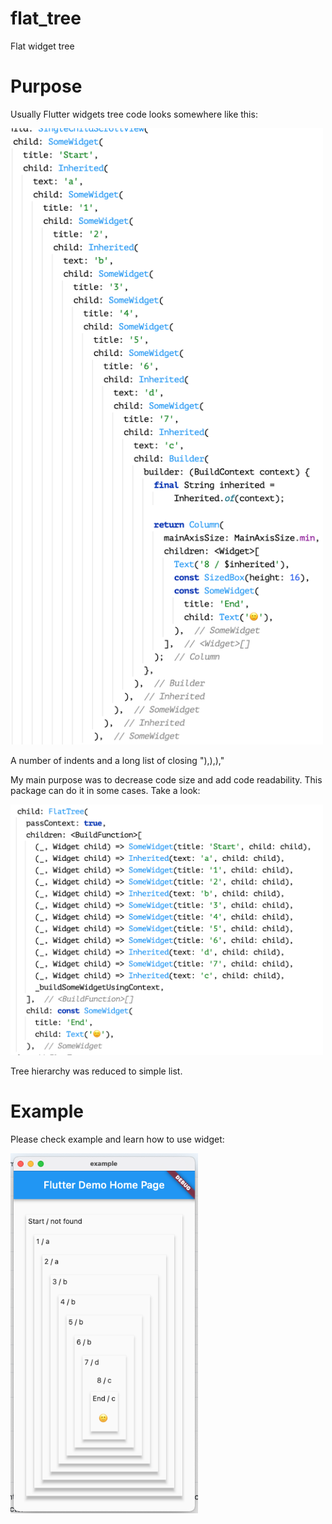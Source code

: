 # flat_tree

Flat widget tree

# Purpose

Usually Flutter widgets tree code looks somewhere like this:

<img src="docs/classic.png" width="500" />

A number of indents and a long list of closing "),),),"

My main purpose was to decrease code size and add code readability.
This package can do it in some cases. Take a look:

<img src="docs/flat_tree.png" width="500" />

Tree hierarchy was reduced to simple list.

# Example

Please check example and learn how to use widget:

<img src="docs/example.png" width="300" />
